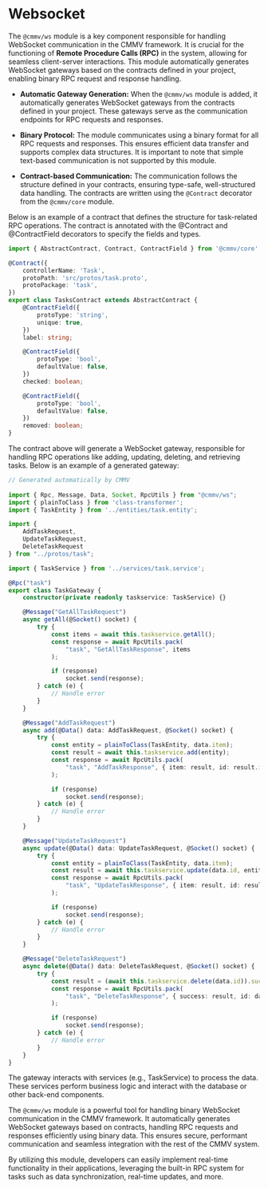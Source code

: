 # Websocket

The ``@cmmv/ws`` module is a key component responsible for handling WebSocket communication in the CMMV framework. It is crucial for the functioning of **Remote Procedure Calls (RPC)** in the system, allowing for seamless client-server interactions. This module automatically generates WebSocket gateways based on the contracts defined in your project, enabling binary RPC request and response handling.

* **Automatic Gateway Generation:** When the ``@cmmv/ws`` module is added, it automatically generates WebSocket gateways from the contracts defined in your project. These gateways serve as the communication endpoints for RPC requests and responses.

* **Binary Protocol:** The module communicates using a binary format for all RPC requests and responses. This ensures efficient data transfer and supports complex data structures. It is important to note that simple text-based communication is not supported by this module.

* **Contract-based Communication:** The communication follows the structure defined in your contracts, ensuring type-safe, well-structured data handling. The contracts are written using the ``@Contract`` decorator from the ``@cmmv/core`` module.

Below is an example of a contract that defines the structure for task-related RPC operations. The contract is annotated with the @Contract and @ContractField decorators to specify the fields and types.


```typescript
import { AbstractContract, Contract, ContractField } from '@cmmv/core';

@Contract({
    controllerName: 'Task',
    protoPath: 'src/protos/task.proto',
    protoPackage: 'task',
})
export class TasksContract extends AbstractContract {
    @ContractField({
        protoType: 'string',
        unique: true,
    })
    label: string;

    @ContractField({
        protoType: 'bool',
        defaultValue: false,
    })
    checked: boolean;

    @ContractField({
        protoType: 'bool',
        defaultValue: false,
    })
    removed: boolean;
}
```

The contract above will generate a WebSocket gateway, responsible for handling RPC operations like adding, updating, deleting, and retrieving tasks. Below is an example of a generated gateway:

```typescript
// Generated automatically by CMMV
    
import { Rpc, Message, Data, Socket, RpcUtils } from "@cmmv/ws";
import { plainToClass } from 'class-transformer';
import { TaskEntity } from '../entities/task.entity';

import { 
    AddTaskRequest, 
    UpdateTaskRequest,   
    DeleteTaskRequest 
} from "../protos/task";

import { TaskService } from '../services/task.service';

@Rpc("task")
export class TaskGateway {
    constructor(private readonly taskservice: TaskService) {}

    @Message("GetAllTaskRequest")
    async getAll(@Socket() socket) {
        try {
            const items = await this.taskservice.getAll();
            const response = await RpcUtils.pack(
                "task", "GetAllTaskResponse", items
            );

            if (response)
                socket.send(response);
        } catch (e) {
            // Handle error
        }
    }

    @Message("AddTaskRequest")
    async add(@Data() data: AddTaskRequest, @Socket() socket) {
        try {
            const entity = plainToClass(TaskEntity, data.item);
            const result = await this.taskservice.add(entity);
            const response = await RpcUtils.pack(
                "task", "AddTaskResponse", { item: result, id: result.id }
            );

            if (response)
                socket.send(response);
        } catch (e) {
            // Handle error
        }
    }

    @Message("UpdateTaskRequest")
    async update(@Data() data: UpdateTaskRequest, @Socket() socket) {
        try {
            const entity = plainToClass(TaskEntity, data.item);
            const result = await this.taskservice.update(data.id, entity);
            const response = await RpcUtils.pack(
                "task", "UpdateTaskResponse", { item: result, id: result.id }
            );

            if (response)
                socket.send(response);
        } catch (e) {
            // Handle error
        }
    }

    @Message("DeleteTaskRequest")
    async delete(@Data() data: DeleteTaskRequest, @Socket() socket) {
        try {
            const result = (await this.taskservice.delete(data.id)).success;
            const response = await RpcUtils.pack(
                "task", "DeleteTaskResponse", { success: result, id: data.id }
            );

            if (response)
                socket.send(response);
        } catch (e) {
            // Handle error
        }
    }
}
```

The gateway interacts with services (e.g., TaskService) to process the data. These services perform business logic and interact with the database or other back-end components.

The ``@cmmv/ws`` module is a powerful tool for handling binary WebSocket communication in the CMMV framework. It automatically generates WebSocket gateways based on contracts, handling RPC requests and responses efficiently using binary data. This ensures secure, performant communication and seamless integration with the rest of the CMMV system.

By utilizing this module, developers can easily implement real-time functionality in their applications, leveraging the built-in RPC system for tasks such as data synchronization, real-time updates, and more.